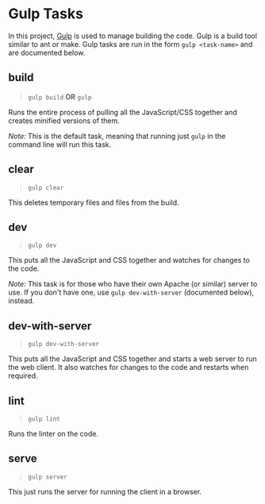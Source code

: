 # Gulp Tasks

In this project, [Gulp](http://gulpjs.com/) is used to manage building the code. Gulp is a build tool similar to ant or make. Gulp tasks are run in the form `gulp <task-name>` and are documented below.

## build

> `gulp build` **OR** `gulp`

Runs the entire process of pulling all the JavaScript/CSS together and creates minified versions of them.

*Note:* This is the default task, meaning that running just `gulp` in the command line will run this task.

## clear

> `gulp clear`

This deletes temporary files and files from the build.

## dev

> `gulp dev`

This puts all the JavaScript and CSS together and watches for changes to the code.

*Note:* This task is for those who have their own Apache (or similar) server to use. If you don't have one, use `gulp dev-with-server` (documented below), instead.

## dev-with-server

> `gulp dev-with-server`

This puts all the JavaScript and CSS together and starts a web server to run the web client. It also watches for changes to the code and restarts when required.

## lint

> `gulp lint`

Runs the linter on the code.

## serve

> `gulp server`

This just runs the server for running the client in a browser.
